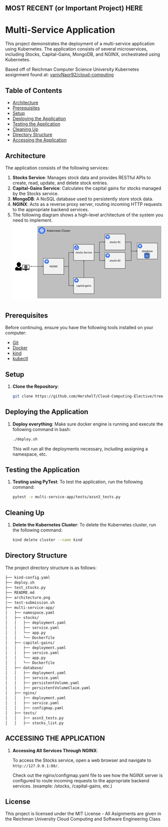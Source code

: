 ## MOST RECENT (or Important Project) HERE
# Multi-Service Application

This project demonstrates the deployment of a multi-service application using Kubernetes. The application consists of several microservices, including Stocks, Capital-Gains, MongoDB, and NGINX, orchestrated using Kubernetes.

Based off of Reichman Computer Science University Kubernetes assignment found at:
[yanivNaor92/cloud-computing](https://github.com/yanivNaor92/cloud-computing-k8s-assignment)

## Table of Contents

- [Architecture](#architecture)
- [Prerequisites](#prerequisites)
- [Setup](#setup)
- [Deploying the Application](#deploying-the-application)
- [Testing the Application](#testing-the-application)
- [Cleaning Up](#cleaning-up)
- [Directory Structure](#directory-structure)
- [Accessing the Application](#accessing-the-application)

## Architecture

The application consists of the following services:

1. **Stocks Service**: Manages stock data and provides RESTful APIs to create, read, update, and delete stock entries.
2. **Capital-Gains Service**: Calculates the capital gains for stocks managed by the Stocks service.
3. **MongoDB**: A NoSQL database used to persistently store stock data.
4. **NGINX**: Acts as a reverse proxy server, routing incoming HTTP requests to the appropriate backend services.
5. The following diagram shows a high-level architecture of the system you need to implement.  
![Architecture Diagram](Project3/architecture.png)

## Prerequisites

Before continuing, ensure you have the following tools installed on your computer:

- [Git](https://git-scm.com/book/en/v2/Getting-Started-Installing-Git)
- [Docker](https://docs.docker.com/engine/install/)
- [kind](https://kind.sigs.k8s.io/docs/user/quick-start/)
- [kubectl](https://kubernetes.io/docs/tasks/tools/)

## Setup

1. **Clone the Repository**:
   ```sh
   git clone https://github.com/HershelT/Cloud-Computing-Elective/tree/main/Project3
   ```
## Deploying the Application

1. **Deploy everything**:
   Make sure docker engine is running and execute the following command in bash:
   ```sh
   ./deploy.sh
   ```
   This will run all the deployments necessary, including assigning a namespace, etc.

## Testing the Application

1. **Testing using PyTest**:
   To test the application, run the following command:
   ```sh
   pytest -v multi-service-app/tests/assn3_tests.py
   ```

## Cleaning Up

1. **Delete the Kubernetes Cluster**:
   To delete the Kubernetes cluster, run the following command:
   ```sh
   kind delete cluster --name kind
   ```

## Directory Structure

The project directory structure is as follows:

```
├── kind-config.yaml
├── deploy.sh
├── test_stocks.py
├── README.md
├── architecture.png
|── test-submission.sh
├── multi-service-app/
│   ├── namespace.yaml
│   ├── stocks/
│   │   ├── deployment.yaml
│   │   ├── service.yaml
│   │   └── app.py
│   │   └── Dockerfile
│   ├── capital-gains/
│   │   ├── deployment.yaml
│   │   ├── service.yaml
│   │   └── app.py
│   │   └── Dockerfile
│   ├── database/
│   │   ├── deployment.yaml
│   │   ├── service.yaml
│   │   ├── persistentVolume.yaml
│   │   ├── persistentVolumeClaim.yaml
│   ├── nginx/
│   │   ├── deployment.yaml
│   │   ├── service.yaml
│   │   ├── configmap.yaml
│   ├── tests/
│   │   ├── assn3_tests.py
│   │   ├── stocks_list.py

```

## ACCESSING THE APPLICATION

1. **Accessing All Services Through NGINX**:

   To access the Stocks service, open a web browser and navigate to `http://127.0.0.1:80/`.

   Check out the nginx/configmap.yaml file to see how the NGINX server is configured to route incoming requests to the appropriate backend services. (example: /stocks, /capital-gains, etc.)


## License

This project is licensed under the MIT License - All Asignments are given in the Reichman University Cloud Computing and Software Engineering Class